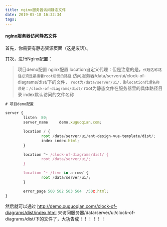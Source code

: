 ```yaml
---
title: nginx服务器访问静态文件
date: 2019-05-18 16:32:34
tags:
---
```


#### nginx服务器访问静态文件

首先，你需要有静态资源页面（这是废话）。

其次，进行Nginx配置：

> 项目demo配置
> nginx配置
> location自定义代理：但是注意的是，`代理名称路径必须是紧接着root后面的路径`
> 访问服务器/data/server/ui/clock-of-diagrams/dist/下的文件，
> `root为/data/server/ui/，那location代理名称须是：/clock-of-diagrams/dist/`
> root为静态文件在服务器里的具体路径目录
> index默认访问的文件名称

``````js
# 项目demo配置

server {
        listen  80;
        server_name     demo.xuguoqian.com;

        location / {
                root /data/server/ui/ant-design-vue-template/dist/;
                index index.html;
        }

        location ^~ /clock-of-diagrams/dist/ {
                root /data/server/ui/;
        }

        location ^~ /five-in-a-row/ {
                root /data/server/ui/;
        }

        error_page 500 502 503 504  /50x.html;
}

``````

然后就可以通过 http://demo.xuguoqian.com//clock-of-diagrams/dist/index.html 来访问服务器/data/server/ui/clock-of-diagrams/dist/下的文件了，大功告成！！！！！！
